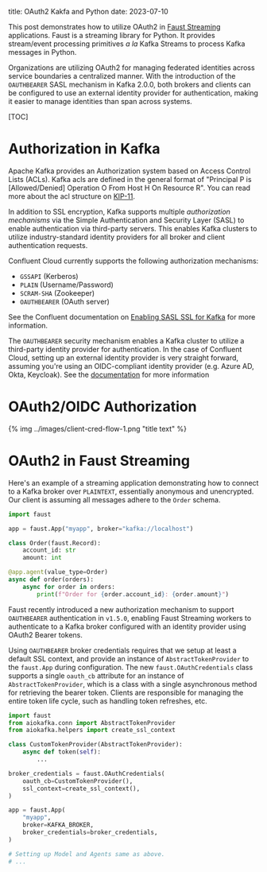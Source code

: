 title: OAuth2 Kakfa and Python
date: 2023-07-10

This post demonstrates how to utilize OAuth2 in [Faust
Streaming](https://faust-streaming.github.io/faust) applications. Faust is a
streaming library for Python. It provides stream/event processing primitives _a
la_ Kafka Streams to process Kafka messages in Python.

Organizations are utilizing OAuth2 for managing federated identities across
service boundaries a centralized manner. With the introduction of the
`OAUTHBEARER` SASL mechanism in Kafka 2.0.0, both brokers and clients can be
configured to use an external identity provider for authentication, making it
easier to manage identities than span across systems.

[TOC]

# Authorization in Kafka

Apache Kafka provides an Authorization system based on Access Control Lists
(ACLs). Kafka acls are defined in the general format of "Principal P is
[Allowed/Denied] Operation O From Host H On Resource R". You can read more
about the acl structure on
[KIP-11](https://cwiki.apache.org/confluence/display/KAFKA/KIP-11+-+Authorization+Interface).

In addition to SSL encryption, Kafka supports multiple _authorization
mechanisms_ via the Simple Authentication and Security Layer (SASL) to enable
authentication via third-party servers. This enables Kafka clusters to utilize
industry-standard identity providers for all broker and client authentication
requests.

Confluent Cloud currently supports the following authorization mechanisms:

- `GSSAPI` (Kerberos)
- `PLAIN` (Username/Password)
- `SCRAM-SHA` (Zookeeper)
- `OAUTHBEARER` (OAuth server)

See the Confluent documentation on [Enabling SASL SSL for
Kafka](https://developer.confluent.io/learn-kafka/security/authentication-ssl-and-sasl-ssl/#enabling-sasl-ssl-for-kafka)
for more information.

The `OAUTHBEARER` security mechanism enables a Kafka cluster to utilize a
third-party identity provider for authentication. In the case of Confluent
Cloud, setting up an external identity provider is very straight forward,
assuming you're using an OIDC-compliant identity provider (e.g. Azure AD, Okta,
Keycloak). See the
[documentation](https://docs.confluent.io/cloud/current/access-management/authenticate/oauth/identity-providers.html)
for more information

# OAuth2/OIDC Authorization

<!--source: https://www.azureblue.io/content/images/2020/10/client-cred-flow-1.png-->
{% img ../images/client-cred-flow-1.png  "title text" %}

# OAuth2 in Faust Streaming

Here's an example of a streaming application demonstrating how to connect to a
Kafka broker over `PLAINTEXT`, essentially anonymous and unencrypted. Our
client is assuming all messages adhere to the `Order` schema.

```python
import faust

app = faust.App("myapp", broker="kafka://localhost")

class Order(faust.Record):
    account_id: str
    amount: int

@app.agent(value_type=Order)
async def order(orders):
    async for order in orders:
        print(f"Order for {order.account_id}: {order.amount}")
```


Faust recently introduced a new authorization mechanism to support
`OAUTHBEARER` authentication in `v1.5.0`, enabling Faust Streaming workers to
authenticate to a Kafka broker configured with an identity provider using
OAuth2 Bearer tokens.

Using `OAUTHBEARER` broker credentials requires that we setup at least a
default SSL context, and provide an instance of `AbstractTokenProvider` to the
`faust.App` during configuration. The new `faust.OAuthCredentials` class
supports a single `oauth_cb` attribute for an instance of
`AbstractTokenProvider`, which is a class with a single asynchronous method for
retrieving the bearer token. Clients are responsible for managing the entire
token life cycle, such as handling token refreshes, etc.


```python
import faust
from aiokafka.conn import AbstractTokenProvider
from aiokafka.helpers import create_ssl_context

class CustomTokenProvider(AbstractTokenProvider):
    async def token(self):
        ...

broker_credentials = faust.OAuthCredentials(
    oauth_cb=CustomTokenProvider(),
    ssl_context=create_ssl_context(),
)

app = faust.App(
    "myapp",
    broker=KAFKA_BROKER,
    broker_credentials=broker_credentials,
)

# Setting up Model and Agents same as above.
# ...

```
